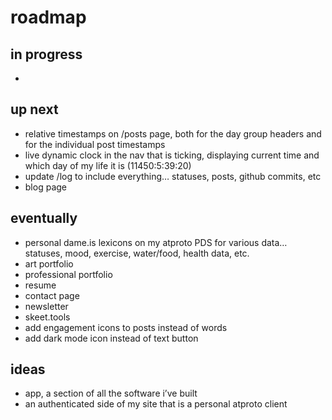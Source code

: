 # roadmap

## in progress
- 

## up next
- relative timestamps on /posts page, both for the day group headers and for the individual post timestamps
- live dynamic clock in the nav that is ticking, displaying current time and which day of my life it is (11450:5:39:20)
- update /log to include everything… statuses, posts, github commits, etc
- blog page

## eventually
- personal dame.is lexicons on my atproto PDS for various data… statuses, mood, exercise, water/food, health data, etc.
- art portfolio
- professional portfolio
- resume
- contact page
- newsletter 
- skeet.tools
- add engagement icons to posts instead of words
- add dark mode icon instead of text button

## ideas
- app, a section of all the software i’ve built
- an authenticated side of my site that is a personal atproto client